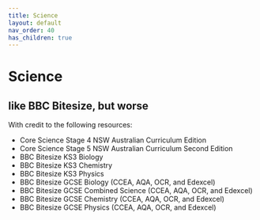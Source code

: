 ```yaml
---
title: Science
layout: default
nav_order: 40
has_children: true
---
```


# Science

## like BBC Bitesize, but worse

With credit to the following resources:

* Core Science Stage 4 NSW Australian Curriculum Edition 
* Core Science Stage 5 NSW Australian Curriculum Second Edition
* BBC Bitesize KS3 Biology
* BBC Bitesize KS3 Chemistry
* BBC Bitesize KS3 Physics
* BBC Bitesize GCSE Biology (CCEA, AQA, OCR, and Edexcel)
* BBC Bitesize GCSE Combined Science (CCEA, AQA, OCR, and Edexcel)
* BBC Bitesize GCSE Chemistry (CCEA, AQA, OCR, and Edexcel)
* BBC Bitesize GCSE Physics (CCEA, AQA, OCR, and Edexcel)





